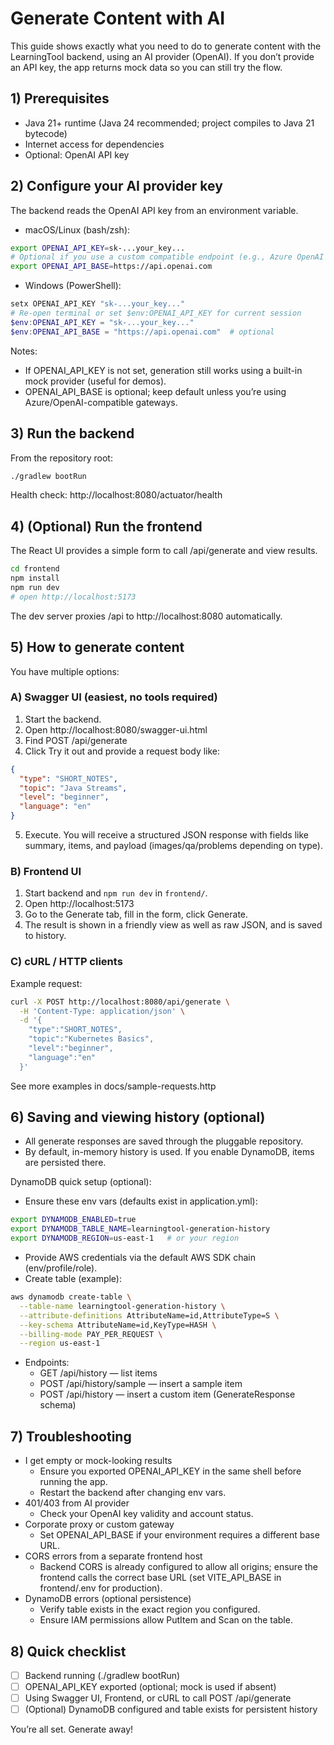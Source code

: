 # Generate Content with AI

This guide shows exactly what you need to do to generate content with the LearningTool backend, using an AI provider (OpenAI). If you don’t provide an API key, the app returns mock data so you can still try the flow.

## 1) Prerequisites
- Java 21+ runtime (Java 24 recommended; project compiles to Java 21 bytecode)
- Internet access for dependencies
- Optional: OpenAI API key

## 2) Configure your AI provider key
The backend reads the OpenAI API key from an environment variable.

- macOS/Linux (bash/zsh):
```bash
export OPENAI_API_KEY=sk-...your_key...
# Optional if you use a custom compatible endpoint (e.g., Azure OpenAI or proxy)
export OPENAI_API_BASE=https://api.openai.com
```
- Windows (PowerShell):
```powershell
setx OPENAI_API_KEY "sk-...your_key..."
# Re-open terminal or set $env:OPENAI_API_KEY for current session
$env:OPENAI_API_KEY = "sk-...your_key..."
$env:OPENAI_API_BASE = "https://api.openai.com"  # optional
```
Notes:
- If OPENAI_API_KEY is not set, generation still works using a built-in mock provider (useful for demos).
- OPENAI_API_BASE is optional; keep default unless you’re using Azure/OpenAI-compatible gateways.

## 3) Run the backend
From the repository root:
```bash
./gradlew bootRun
```
Health check: http://localhost:8080/actuator/health

## 4) (Optional) Run the frontend
The React UI provides a simple form to call /api/generate and view results.
```bash
cd frontend
npm install
npm run dev
# open http://localhost:5173
```
The dev server proxies /api to http://localhost:8080 automatically.

## 5) How to generate content
You have multiple options:

### A) Swagger UI (easiest, no tools required)
1. Start the backend.
2. Open http://localhost:8080/swagger-ui.html
3. Find POST /api/generate
4. Click Try it out and provide a request body like:
```json
{
  "type": "SHORT_NOTES",
  "topic": "Java Streams",
  "level": "beginner",
  "language": "en"
}
```
5. Execute. You will receive a structured JSON response with fields like summary, items, and payload (images/qa/problems depending on type).

### B) Frontend UI
1. Start backend and `npm run dev` in `frontend/`.
2. Open http://localhost:5173
3. Go to the Generate tab, fill in the form, click Generate.
4. The result is shown in a friendly view as well as raw JSON, and is saved to history.

### C) cURL / HTTP clients
Example request:
```bash
curl -X POST http://localhost:8080/api/generate \
  -H 'Content-Type: application/json' \
  -d '{
    "type":"SHORT_NOTES",
    "topic":"Kubernetes Basics",
    "level":"beginner",
    "language":"en"
  }'
```
See more examples in docs/sample-requests.http

## 6) Saving and viewing history (optional)
- All generate responses are saved through the pluggable repository.
- By default, in-memory history is used. If you enable DynamoDB, items are persisted there.

DynamoDB quick setup (optional):
- Ensure these env vars (defaults exist in application.yml):
```bash
export DYNAMODB_ENABLED=true
export DYNAMODB_TABLE_NAME=learningtool-generation-history
export DYNAMODB_REGION=us-east-1   # or your region
```
- Provide AWS credentials via the default AWS SDK chain (env/profile/role).
- Create table (example):
```bash
aws dynamodb create-table \
  --table-name learningtool-generation-history \
  --attribute-definitions AttributeName=id,AttributeType=S \
  --key-schema AttributeName=id,KeyType=HASH \
  --billing-mode PAY_PER_REQUEST \
  --region us-east-1
```
- Endpoints:
  - GET /api/history — list items
  - POST /api/history/sample — insert a sample item
  - POST /api/history — insert a custom item (GenerateResponse schema)

## 7) Troubleshooting
- I get empty or mock-looking results
  - Ensure you exported OPENAI_API_KEY in the same shell before running the app.
  - Restart the backend after changing env vars.
- 401/403 from AI provider
  - Check your OpenAI key validity and account status.
- Corporate proxy or custom gateway
  - Set OPENAI_API_BASE if your environment requires a different base URL.
- CORS errors from a separate frontend host
  - Backend CORS is already configured to allow all origins; ensure the frontend calls the correct base URL (set VITE_API_BASE in frontend/.env for production).
- DynamoDB errors (optional persistence)
  - Verify table exists in the exact region you configured.
  - Ensure IAM permissions allow PutItem and Scan on the table.

## 8) Quick checklist
- [ ] Backend running (./gradlew bootRun)
- [ ] OPENAI_API_KEY exported (optional; mock is used if absent)
- [ ] Using Swagger UI, Frontend, or cURL to call POST /api/generate
- [ ] (Optional) DynamoDB configured and table exists for persistent history

You’re all set. Generate away!